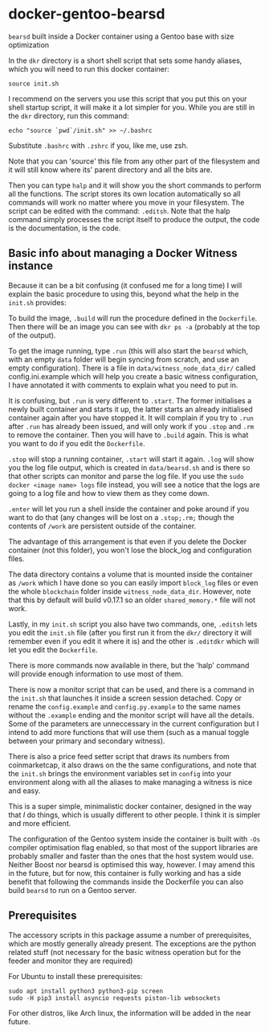 # docker-gentoo-bearsd
`bearsd` built inside a Docker container using a Gentoo base with size optimization

In the `dkr` directory is a short shell script that sets some handy aliases, which you
will need to run this docker container:

    source init.sh

I recommend on the servers you use this script that you put this on your shell startup
script, it will make it a lot simpler for you. While you are still in the `dkr` directory,
run this command:

    echo "source `pwd`/init.sh" >> ~/.bashrc

Substitute `.bashrc` with `.zshrc` if you, like me, use zsh.

Note that you can 'source' this file from any other part of the filesystem and it will
still know where its' parent directory and all the bits are.

Then you can type `halp` and it will show you the short commands to perform all the 
functions. The script stores its own location automatically so all commands will work 
no matter where you move in your filesystem. The script can be edited with the command:
`.editsh`. Note that the halp command simply processes the script itself to produce
the output, the code is the documentation, is the code.

## Basic info about managing a Docker Witness instance

Because it can be a bit confusing (it confused me for a long time) I will explain the
basic procedure to using this, beyond what the help in the `init.sh` provides:

To build the image, `.build` will run the procedure defined in the `Dockerfile`. Then
there will be an image you can see with `dkr ps -a` (probably at the top of the output).

To get the image running, type `.run` (this will also start the `bearsd` which, with an empty `data`
folder will begin syncing from scratch, and use an empty configuration). There is
a file in `data/witness_node_data_dir/` called config.ini.example which will help
you create a basic witness configuration, I have annotated it with comments to
explain what you need to put in.

It is confusing, but `.run` is very different to `.start`. The former initialises 
a newly built container and starts it up, the latter starts an already initialised
container again after you have stopped it. It will complain if you try to `.run`
after `.run` has already been issued, and will only work if you `.stop` and `.rm`
to remove the container. Then you will have to `.build` again. This is what you
want to do if you edit the `Dockerfile`.

`.stop` will stop a running container, `.start` will start it again. `.log` will
show you the log file output, which is created in `data/bearsd.sh` and is there
so that other scripts can monitor and parse the log file. If you use the 
`sudo docker <image name> logs` file instead, you will see a notice that the
logs are going to a log file and how to view them as they come down.

`.enter` will let you run a shell inside the container and poke around if you want
to do that (any changes will be lost on a `.stop;.rm;` though the contents of 
`/work` are persistent outside of the container.

The advantage of this arrangement is that even if you delete the Docker
container (not this folder), you won't lose the block_log and configuration files.

The data directory contains a volume that is mounted inside the container as `/work`
which I have done so you can easily import `block_log` files or even the whole
`blockchain` folder inside `witness_node_data_dir`. However, note that this by default
will build v0.17.1 so an older `shared_memory.*` file will not work.

Lastly, in my `init.sh` script you also have two commands, one, `.editsh` lets you
edit the `init.sh` file (after you first run it from the `dkr/` directory it will
remember even if you edit it where it is) and the other is `.editdkr` which will
let you edit the `Dockerfile`.

There is more commands now available in there, but the 'halp' command will provide enough
information to use most of them.

There is now a monitor script that can be used, and there is a command in the `init.sh`
that launches it inside a screen session detached. Copy or rename the `config.example`
and `config.py.example` to the same names without the `.example` ending and the monitor
script will have all the details. Some of the parameters are unneccessary in the current
configuration but I intend to add more functions that will use them (such as a manual
toggle between your primary and secondary witness).

There is also a price feed setter script that draws its numbers from coinmarketcap,
it also draws on the the same configurations, and note that the `init.sh` brings the
environment variables set in `config` into your environment along with all the aliases
to make managing a witness is nice and easy.

This is a super simple, minimalistic docker container, designed in the way that *I* do
things, which is usually different to other people. I think it is simpler and more
efficient.

The configuration of the Gentoo system inside the container is built with `-Os` 
compiler optimisation flag enabled, so that most of the support libraries are probably
smaller and faster than the ones that the host system would use. Neither Boost nor 
bearsd is optimised this way, however. I may amend this in the future, but for
now, this container is fully working and has a side benefit that following the 
commands inside the Dockerfile you can also build `bearsd` to run on a Gentoo server.

## Prerequisites

The accessory scripts in this package assume a number of prerequisites, which are mostly
generally already present. The exceptions are the python related stuff (not necessary for
the basic witness operation but for the feeder and monitor they are required)

For Ubuntu to install these prerequisites:

    sudo apt install python3 python3-pip screen
    sudo -H pip3 install asyncio requests piston-lib websockets

For other distros, like Arch linux, the information will be added in the near future.
